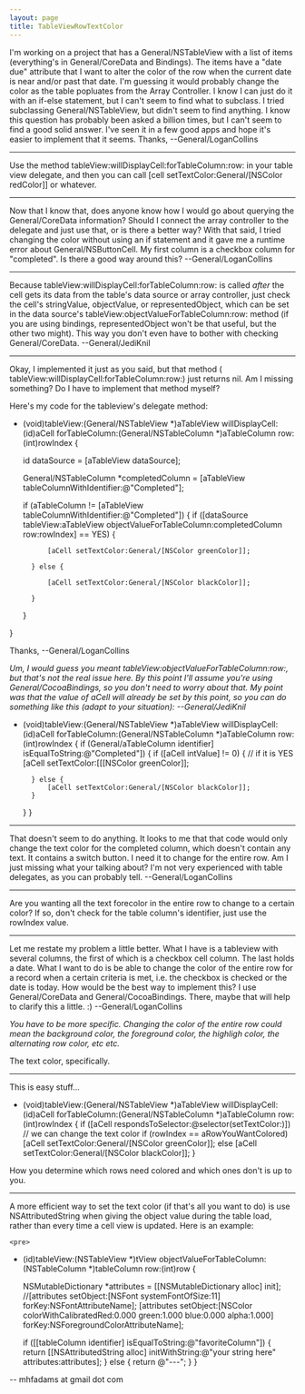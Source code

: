 ```yaml
---
layout: page
title: TableViewRowTextColor
---
```


I'm working on a project that has a General/NSTableView with a list of items (everything's in General/CoreData and Bindings). The items have a "date due" attribute that I want to alter the color of the row when the current date is near and/or past that date. I'm guessing it would probably change the color as the table popluates from the Array Controller. I know I can just do it with an if-else statement, but I can't seem to find what to subclass. I tried subclassing General/NSTableView, but didn't seem to find anything. I know this question has probably been asked a billion times, but I can't seem to find a good solid answer. I've seen it in a few good apps and hope it's easier to implement that it seems. Thanks, --General/LoganCollins

----

Use the method tableView:willDisplayCell:forTableColumn:row: in your table view delegate, and then you can call     [cell setTextColor:General/[NSColor redColor]] or whatever.

----

Now that I know that, does anyone know how I would go about querying the General/CoreData information? Should I connect the array controller to the delegate and just use that, or is there a better way? With that said, I tried changing the color without using an if statement and it gave me a runtime error about General/NSButtonCell. My first column is a checkbox column for "completed". Is there a good way around this? --General/LoganCollins

----

Because     tableView:willDisplayCell:forTableColumn:row: is called *after* the cell gets its data from the table's data source or array controller, just check the cell's     stringValue,     objectValue, or     representedObject, which can be set in the data source's     tableView:objectValueForTableColumn:row: method (if you are using bindings,     representedObject won't be that useful, but the other two might). This way you don't even have to bother with checking General/CoreData. --General/JediKnil

----

Okay, I implemented it just as you said, but that method (    tableView:willDisplayCell:forTableColumn:row:) just returns nil. Am I missing something? Do I have to implement that method myself?

Here's my code for the tableview's delegate method:

    
- (void)tableView:(General/NSTableView *)aTableView willDisplayCell:(id)aCell forTableColumn:(General/NSTableColumn *)aTableColumn row:(int)rowIndex {

	id dataSource = [aTableView dataSource];

	General/NSTableColumn *completedColumn = [aTableView tableColumnWithIdentifier:@"Completed"];

	if (aTableColumn != [aTableView tableColumnWithIdentifier:@"Completed"]) {
		if ([dataSource tableView:aTableView objectValueForTableColumn:completedColumn row:rowIndex] == YES) {
		
			[aCell setTextColor:General/[NSColor greenColor]];
		
		} else {
		
			[aCell setTextColor:General/[NSColor blackColor]];
		
		}
	}
	
}


Thanks, --General/LoganCollins

*Um, I would guess you meant     tableView:objectValueForTableColumn:row:, but that's not the real issue here. By this point I'll assume you're using General/CocoaBindings, so you don't need to worry about that. My point was that the value of     aCell will already be set by this point, so you can do something like this (adapt to your situation): --General/JediKnil*
    
- (void)tableView:(General/NSTableView *)aTableView willDisplayCell:(id)aCell forTableColumn:(General/NSTableColumn *)aTableColumn row:(int)rowIndex {
	if (General/aTableColumn identifier] isEqualToString:@"Completed"]) {
		if ([aCell intValue] != 0) { // if it is YES
			[aCell setTextColor:[[[NSColor greenColor]];
		
		} else {
			[aCell setTextColor:General/[NSColor blackColor]];
		}
	}
}


----

That doesn't seem to do anything. It looks to me that that code would only change the text color for the completed column, which doesn't contain any text. It contains a switch button. I need it to change for the entire row. Am I just missing what your talking about? I'm not very experienced with table delegates, as you can probably tell. --General/LoganCollins

----

Are you wanting all the text forecolor in the entire row to change to a certain color? If so, don't check for the table column's identifier, just use the rowIndex value.

----

Let me restate my problem a little better. What I have is a tableview with several columns, the first of which is a checkbox cell column. The last holds a date. What I want to do is be able to change the color of the entire row for a record when a certain criteria is met, i.e. the checkbox is checked or the date is today. How would be the best way to implement this? I use General/CoreData and General/CocoaBindings. There, maybe that will help to clarify this a little. :) --General/LoganCollins

*You have to be more specific. Changing the color of the entire row could mean the background color, the foreground color, the highligh color, the alternating row color, etc etc.*

The text color, specifically.

----

This is easy stuff...

    
- (void)tableView:(General/NSTableView *)aTableView willDisplayCell:(id)aCell forTableColumn:(General/NSTableColumn *)aTableColumn row:(int)rowIndex {
   if ([aCell respondsToSelector:@selector(setTextColor:)]) // we can change the text color
     if (rowIndex == aRowYouWantColored) [aCell setTextColor:General/[NSColor greenColor]];
     else [aCell setTextColor:General/[NSColor blackColor]];
}


How you determine which rows need colored and which ones don't is up to you.

--- 

A more efficient way to set the text color (if that's all you want to do) is use NSAttributedString when giving the object value during the table load, rather than every time a cell view is updated.  Here is an example:

    <pre>
- (id)tableView:(NSTableView *)tView objectValueForTableColumn:(NSTableColumn *)tableColumn row:(int)row {

	NSMutableDictionary *attributes = [[NSMutableDictionary alloc] init];
	//[attributes setObject:[NSFont systemFontOfSize:11] forKey:NSFontAttributeName];
	[attributes setObject:[NSColor colorWithCalibratedRed:0.000 green:1.000 blue:0.000 alpha:1.000] forKey:NSForegroundColorAttributeName];
		
	
	if ([[tableColumn identifier] isEqualToString:@"favoriteColumn"]) {
		return [[NSAttributedString alloc] initWithString:@"your string here" attributes:attributes];
	} else {
		return @"---";
	}
}
</pre>
-- mhfadams at gmail dot com
